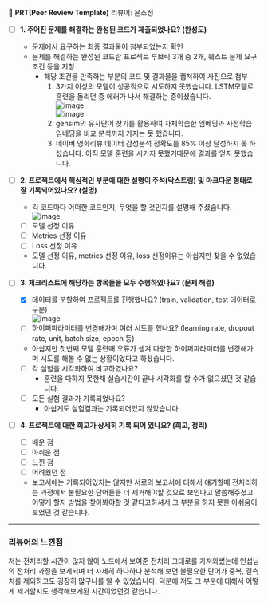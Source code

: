 🔑 **PRT(Peer Review Template)**
리뷰어: 윤소정

- [ ]  **1. 주어진 문제를 해결하는 완성된 코드가 제출되었나요? (완성도)**
    - 문제에서 요구하는 최종 결과물이 첨부되었는지 확인
    - 문제를 해결하는 완성된 코드란 프로젝트 루브릭 3개 중 2개, 
    퀘스트 문제 요구조건 등을 지칭
        - 해당 조건을 만족하는 부분의 코드 및 결과물을 캡쳐하여 사진으로 첨부
            1.  3가지 이상의 모델이 성공적으로 시도하지 못했습니다. LSTM모델로 훈련을 돌리던 중 에러가 나서 해결하는 중이셨습니다. <br>
            ![image](https://github.com/inseopbyeon/aiffel_assignment/assets/104029654/4bc6cd6e-1659-4a36-9bf6-9ebde297124f) <br>
            ![image](https://github.com/inseopbyeon/aiffel_assignment/assets/104029654/03b86205-8342-4cdb-8ed0-4b20dd6fa40d)<br>
            2. gensim의 유사단어 찾기를 활용하여 자체학습한 임베딩과 사전학습 임베딩을 비교 분석까지 가지는 못 했습니다.
            3.  네이버 영화리뷰 데이터 감성분석 정확도를 85% 이상 달성하지 못 하셨습니다. 아직 모델 훈련을 시키지 못했기때문에 결과를 얻지 못했습니다.



- [ ]  **2. 프로젝트에서 핵심적인 부분에 대한 설명이 주석(닥스트링) 및 마크다운 형태로 잘 기록되어있나요? (설명)**
      - 긱 코드마다 어떠한 코드인지, 무엇을 할 것인지를 설명해 주셨습니다.<br>
  ![image](https://github.com/inseopbyeon/aiffel_assignment/assets/104029654/9d851453-6ce7-4846-8b2c-9578d4ed7574)

    - [ ]  모델 선정 이유
    - [ ]  Metrics 선정 이유
    - [ ]  Loss 선정 이유
          
    - 모델 선정 이유, metrics 선정 이유, loss 선정이유는 아쉽지만 찾을 수 없었습니다.

- [ ]  **3. 체크리스트에 해당하는 항목들을 모두 수행하였나요? (문제 해결)**
    - [X]  데이터를 분할하여 프로젝트를 진행했나요? (train, validation, test 데이터로 구분)<br>
    ![image](https://github.com/inseopbyeon/aiffel_assignment/assets/104029654/1948d72e-a0a2-4e20-8500-840a49921b29)
    - [ ]  하이퍼파라미터를 변경해가며 여러 시도를 했나요? (learning rate, dropout rate, unit, batch size, epoch 등)
      - 아쉽지만 첫번째 모델 훈련때 오류가 생겨 다양한 하이퍼파라미터를 변경해가며 시도를 해볼 수 없는 상황이었다고 하셨습니다.
    - [ ]  각 실험을 시각화하여 비교하였나요?
          - 훈련을 다하지 못한채 실습시간이 끝나 시각화를 할 수가 없으셨던 것 같습니다.
    - [ ]  모든 실험 결과가 기록되었나요?
        - 아쉽게도 실험결과는 기록되어있지 않았습니다. 

- [ ]  **4. 프로젝트에 대한 회고가 상세히 기록 되어 있나요? (회고, 정리)**
    - [ ]  배운 점
    - [ ]  아쉬운 점
    - [ ]  느낀 점
    - [ ]  어려웠던 점
    - 보고서에는 기록되어있지는 않지만 서로의 보고서에 대해서 얘기할때 전처리하는 과정에서 불필요한 단어들을 더 제거해야할 것으로 보인다고 말씀해주셨고 어떻게 할지 방법을 찾아봐야할 것 같다고하셔서 그 부분을 하지 못한 아쉬움이 보였던 것 같습니다.

----------------------------------------------------------------------------------------------
### 리뷰어의 느낀점
저는 전처리할 시간이 많지 않아 노드에서 보여준 전처리 그대로를 가져와썼는데 인섭님의 전처리 과정을 보게되며 더 자세히 하나하나 분석해 보면 불필요한 단어가 중복, 결측치를 제외하고도 굉장히 많구나를 알 수 있었습니다. 덕분에 저도 그 부분에 대해서 어떻게 제거할지도 생각해보게된 시간이었던것 같습니다.
